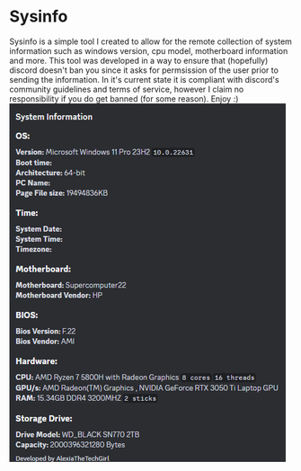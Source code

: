 # Sysinfo

Sysinfo is a simple tool I created to allow for the remote collection of system information such as windows version, cpu model, motherboard information and more.
This tool was developed in a way to ensure that (hopefully) discord doesn't ban you since it asks for permsission of the user prior to sending the information. In it's current state it is compliant with discord's community guidelines and terms of service, however I claim no responsibility if you do get banned (for some reason). Enjoy :)
![Example of the information that's collected with the tool](https://raw.githubusercontent.com/AlexiaThetechGirl/Sysinfo/refs/heads/main/Information%20Collected.png)
